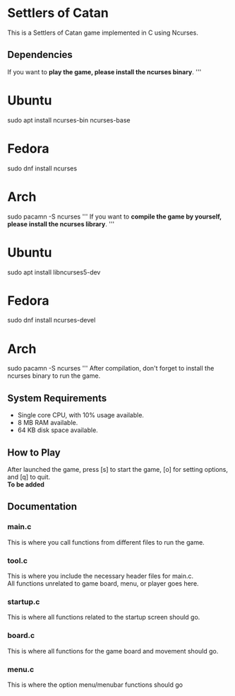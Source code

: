 # Settlers of Catan
This is a Settlers of Catan game implemented in C using Ncurses.

## Dependencies
If you want to **play the game, please install the ncurses binary**.
'''
# Ubuntu
sudo apt install ncurses-bin ncurses-base
# Fedora
sudo dnf install ncurses
# Arch
sudo pacamn -S ncurses
'''
If you want to **compile the game by yourself, please install the ncurses library**.
'''
# Ubuntu
sudo apt install libncurses5-dev
# Fedora
sudo dnf install ncurses-devel
# Arch
sudo pacamn -S ncurses
'''
After compilation, don't forget to install the ncurses binary to run the game.

## System Requirements
- Single core CPU, with 10% usage available.
- 8 MB RAM available.
- 64 KB disk space available.

## How to Play
After launched the game, press [s] to start the game, [o] for setting options, and [q] to quit.  
**To be added**

## Documentation
### main.c
This is where you call functions from different files to run the game.   

### tool.c
This is where you include the necessary header files for main.c.   
All functions unrelated to game board, menu, or player goes here.   

### startup.c
This is where all functions related to the startup screen should go.   

### board.c
This is where all functions for the game board and movement should go.   

### menu.c
This is where the option menu/menubar functions should go
